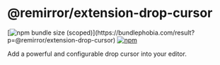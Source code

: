 # @remirror/extension-drop-cursor

[![npm bundle size (scoped)](https://img.shields.io/bundlephobia/minzip/@remirror/extension-drop-cursor.svg?)](https://bundlephobia.com/result?p=@remirror/extension-drop-cursor) [![npm](https://img.shields.io/npm/dm/@remirror/extension-drop-cursor.svg?&logo=npm)](https://www.npmjs.com/package/@remirror/extension-drop-cursor)

Add a powerful and configurable drop cursor into your editor.
